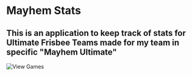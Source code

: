 # Mayhem Stats
## This is an application to keep track of stats for Ultimate Frisbee Teams made for my team in specific "Mayhem Ultimate"

![View Games](https://ibb.co/jL0XNsY)
